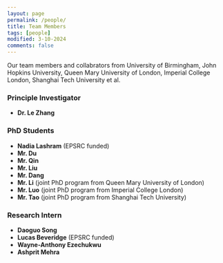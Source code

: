 ```yaml
---
layout: page
permalink: /people/
title: Team Members
tags: [people]
modified: 3-10-2024
comments: false
---
```



Our team members and collabrators from University of Birmingham, John Hopkins University, Queen Mary University of London, Imperial College London, Shanghai Tech University et al.

### Principle Investigator

* **Dr. Le Zhang**
 
### PhD Students

* **Nadia Lashram** (EPSRC funded)
* **Mr. Du**
* **Mr. Qin**
* **Mr. Liu**
* **Mr. Dang**
* **Mr. Li** (joint PhD program from Queen Mary University of London)
* **Mr. Luo** (joint PhD program from Imperial College London)
* **Mr. Tao** (joint PhD program from Shanghai Tech University)

### Research Intern

* **Daoguo Song**
* **Lucas Beveridge** (EPSRC funded)
* **Wayne-Anthony Ezechukwu**
* **Ashprit Mehra**



